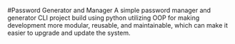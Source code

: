 #Password Generator and Manager
A simple password manager and generator CLI project build using python utilizing OOP for making 
development more modular, reusable, and maintainable, which can make it easier to upgrade and update the system.